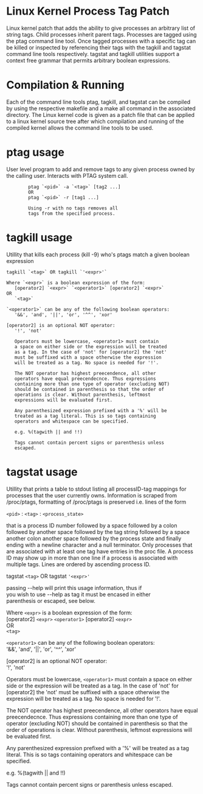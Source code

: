 # Linux Kernel Process Tag Patch
Linux kernel patch that adds the ability to give processes an arbitrary list of string tags. Child processes inherit parent tags. Processes are tagged using the ptag command line tool. Once tagged processes with a specific tag can be killed or inspected by referencing their tags with the tagkill and tagstat command line tools respectively. tagstat and tagkill utilities support a context free grammar that permits arbitrary boolean expressions.

# Compilation & Running
Each of the command line tools ptag, tagkill, and tagstat can be compiled by using the respective makefile and a make all command in the associated directory. The Linux kernel code is given as a patch file that can be applied to a linux kernel source tree after which compilation and running of the compiled kernel allows the command line tools to be used.

# ptag usage
User level program to add and remove tags to any given process owned by the calling user. Interacts with PTAG system call.

            ptag `<pid>` -a `<tag>` [tag2 ...]  
            OR  
            ptag `<pid>` -r [tag1 ...]  

            Using -r with no tags removes all  
            tags from the specified process.  

# tagkill usage
Utillity that kills each process (kill -9) who's ptags match a given boolean expression  

    tagkill `<tag>` OR tagkill `'<expr>'`  

    Where `<expr>` is a boolean expression of the form:  
       [operator2] `<expr>` `<operator1>` [operator2] `<expr>`  
    OR  
       `<tag>`  

    `<operator1>` can be any of the following boolean operators:  
       '&&', 'and', '||', 'or', '^^', 'xor'  

    [operator2] is an optional NOT operator:  
       '!', 'not'  

       Operators must be lowercase, <operator1> must contain
       a space on either side or the expression will be treated
       as a tag. In the case of 'not' for [operator2] the 'not'
       must be suffixed with a space otherwise the expression
       will be treated as a tag. No space is needed for '!'.

       The NOT operator has highest preecendence, all other
       operators have equal preecendecnce. Thus expressions
       containing more than one type of operator (excluding NOT)
       should be contained in parenthesis so that the order of
       operations is clear. Without parenthesis, leftmost
       expressions will be evaluated first.

       Any parenthesized expression prefixed with a '%' will be
       treated as a tag literal. This is so tags containing
       operators and whitespace can be specified.

       e.g. %(tagwith || and !!)

       Tags cannot contain percent signs or parenthesis unless
       escaped.


# tagstat usage
Utillity that prints a table to stdout listing all processID-tag mappings for processes that the user currently owns. Information is scraped from /proc/ptags, formatting of /proc/ptags is preserved i.e. lines of the form

 `<pid>` : `<tag>` : `<process_state>`   

that is a process ID number followed by a space followed by a colon followed by another space followed by the tag string followed by a space another colon another space followed by the process state and finally ending with a newline character and a null terminator. Only processes that are associated with at least one tag have entries in the proc file. A process ID may show up in more than one line if a process is associated with multiple tags. Lines are ordered by ascending process ID.

tagstat `<tag>` OR tagstat `'<expr>'`  

   passing --help will print this usage information, thus if  
   you wish to use --help as tag it must be encased in either  
   parenthesis or escaped, see below. 

   Where `<expr>` is a boolean expression of the form:  
       [operator2] `<expr>` `<operator1>` [operator2] `<expr>`  
   OR  
       `<tag>`  

   `<operator1>` can be any of the following boolean operators:  
       '&&', 'and', '||', 'or', '^^', 'xor'  

   [operator2] is an optional NOT operator:  
       '!', 'not'  

   Operators must be lowercase, `<operator1>` must contain a space on either side or the expression will be treated as a tag. In the case of 'not' for [operator2] the 'not' must be suffixed with a space otherwise the expression will be treated as a tag. No space is needed for '!'.

   The NOT operator has highest preecendence, all other operators have equal preecendecnce. Thus expressions containing more than one type of operator (excluding NOT) should be contained in parenthesis so that the order of operations is clear. Without parenthesis, leftmost expressions will be evaluated first.  

   Any parenthesized expression prefixed with a '%' will be treated as a tag literal. This is so tags containing operators and whitespace can be specified.  

   e.g. %(tagwith || and !!)  

   Tags cannot contain percent signs or parenthesis unless escaped.  
